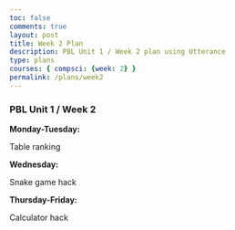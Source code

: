 ```yaml
---
toc: false
comments: true
layout: post
title: Week 2 Plan
description: PBL Unit 1 / Week 2 plan using Utterance
type: plans
courses: { compsci: {week: 2} }
permalink: /plans/week2
---
```


### PBL Unit 1 / Week 2
**Monday-Tuesday:**

Table ranking

**Wednesday:**

Snake game hack

**Thursday-Friday:**

Calculator hack



